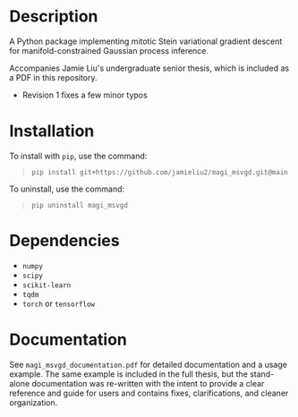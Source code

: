 # Description
A Python package implementing mitotic Stein variational gradient descent for manifold-constrained Gaussian process inference.

Accompanies Jamie Liu's undergraduate senior thesis, which is included as a PDF in this repository.
* Revision 1 fixes a few minor typos

# Installation
To install with `pip`, use the command:
> `pip install git+https://github.com/jamieliu2/magi_msvgd.git@main`

To uninstall, use the command:
> `pip uninstall magi_msvgd`

# Dependencies
* `numpy`
* `scipy`
* `scikit-learn`
* `tqdm`
* `torch` or `tensorflow`

# Documentation
See `magi_msvgd_documentation.pdf` for detailed documentation and a usage example. The same example is included in the full thesis, but the stand-alone documentation was re-written with the intent to provide a clear reference and guide for users and contains fixes, clarifications, and cleaner organization.